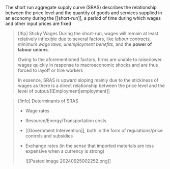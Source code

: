The short run aggregate supply curve (SRAS) describes the relationship between the price level and the quantity of goods and services supplied in an economy during the [[short-run]], a period of time during which wages and other input prices are fixed

> [!tip] Sticky Wages
> During the short-run, wages will remain at least relatively inflexible due to several factors, like *labour contracts, minimum wage laws, unemployment benefits*, and the **power of labour unions**.
> 
> Owing to the aforementioned factors, firms are unable to raise/lower wages quickly in response to macroeconomic shocks and are thus forced to layoff or hire workers
> 
> In essence, SRAS is upward sloping mainly due to the stickiness of wages as there is a direct relationship between the price level and the level of output/[[Employment|employment]]

> [!info] Determinants of SRAS
> - Wage rates
> - Resource/Energy/Transportation costs
> - [[Government Intervention]], both in the form of regulations/price controls and subsidies
> - Exchange rates (in the sense that imported materials are less expensive when a currency is strong)
>   
>   ![[Pasted image 20240925002252.png]]

